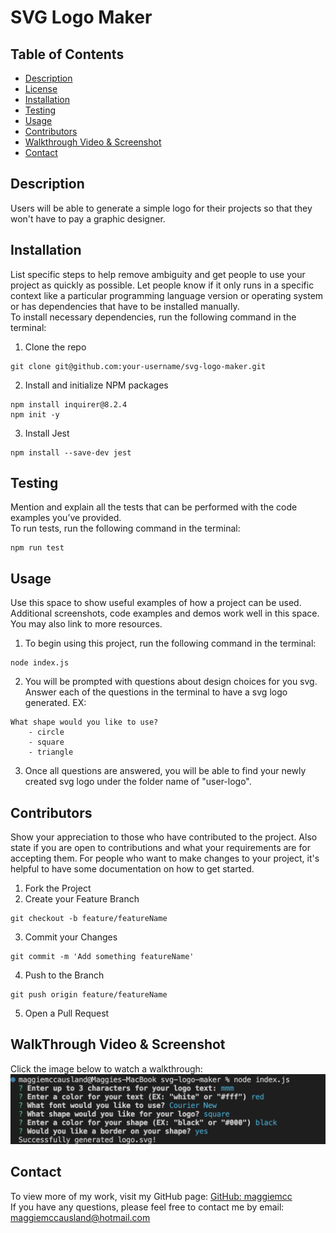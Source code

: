 # SVG Logo Maker

## Table of Contents

- [Description](#description)
- [License](#license)
- [Installation](#installation)
- [Testing](#testing)
- [Usage](#usage)
- [Contributors](#contributors)
- [Walkthrough Video & Screenshot](#walkthrough-video--screenshot)
- [Contact](#contact)

## Description

Users will be able to generate a simple logo for their projects so that they won't have to pay a graphic designer.

## Installation

List specific steps to help remove ambiguity and get people to use your project as quickly as possible. Let people know if it only runs in a specific context like a particular programming language version or operating system or has dependencies that have to be installed manually.  
To install necessary dependencies, run the following command in the terminal:

1.  Clone the repo

```
git clone git@github.com:your-username/svg-logo-maker.git
```

2. Install and initialize NPM packages

```
npm install inquirer@8.2.4
npm init -y
```

3. Install Jest

```
npm install --save-dev jest
```

## Testing

Mention and explain all the tests that can be performed with the code examples you’ve provided.  
To run tests, run the following command in the terminal:

```
npm run test
```

## Usage

Use this space to show useful examples of how a project can be used. Additional screenshots, code examples and demos work well in this space. You may also link to more resources.

1. To begin using this project, run the following command in the terminal:

```
node index.js
```

2. You will be prompted with questions about design choices for you svg. Answer each of the questions in the terminal to have a svg logo generated. EX:

```
What shape would you like to use?
    - circle
    - square
    - triangle
```

3.  Once all questions are answered, you will be able to find your newly created svg logo under the folder name of "user-logo".

## Contributors

Show your appreciation to those who have contributed to the project.
Also state if you are open to contributions and what your requirements are for accepting them. For people who want to make changes to your project, it's helpful to have some documentation on how to get started.
1. Fork the Project
2. Create your Feature Branch  
```
git checkout -b feature/featureName
```
3. Commit your Changes  
```
git commit -m 'Add something featureName'
```
4. Push to the Branch  
```
git push origin feature/featureName
```
5. Open a Pull Request

## WalkThrough Video & Screenshot
Click the image below to watch a walkthrough:  
[![Watch my How to Video](./screenshot.png)](https://drive.google.com/file/d/1_9jPCykYz9VMN-SiLcbzW28iGXPg-r-b/view)

## Contact

To view more of my work, visit my GitHub page: [GitHub: maggiemcc](https://github.com/maggiemcc)  
If you have any questions, please feel free to contact me by email: maggiemccausland@hotmail.com
